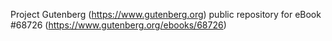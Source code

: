 Project Gutenberg (https://www.gutenberg.org) public repository for
eBook #68726 (https://www.gutenberg.org/ebooks/68726)
